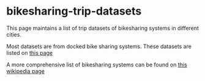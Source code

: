 # bikesharing-trip-datasets

This page maintains a list of trip datasets of bikesharing systems in different cities.

Most datasets are from docked bike sharing systems. These datasets are listed on <a href="../../docked.md"> this page </a>

A more comprehensive list of bikesharing systems can be found on <a href="https://en.wikipedia.org/wiki/List_of_bicycle-sharing_systems"> this wikipedia page </a>
